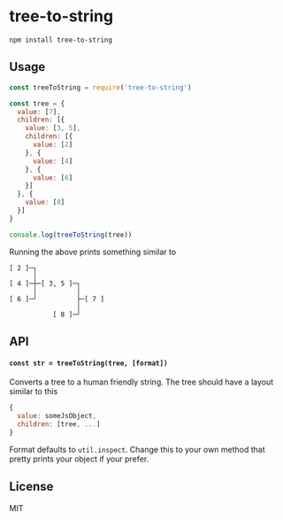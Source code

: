 # tree-to-string


```
npm install tree-to-string
```

## Usage

```js
const treeToString = require('tree-to-string')

const tree = {
  value: [7],
  children: [{
    value: [3, 5],
    children: [{
      value: [2]
    }, {
      value: [4]
    }, {
      value: [6]
    }]
  }, {
    value: [8]
  }]
}

console.log(treeToString(tree))
```

Running the above prints something similar to

```
[ 2 ]─┐
      │
[ 4 ]─┼─[ 3, 5 ]─┐
      │          │
[ 6 ]─┘          ├─[ 7 ]
                 │
           [ 8 ]─┘
```

## API

#### `const str = treeToString(tree, [format])`

Converts a tree to a human friendly string.
The tree should have a layout similar to this

```js
{
  value: someJsObject,
  children: [tree, ...]
}
```

Format defaults to `util.inspect`. Change this to your
own method that pretty prints your object if your prefer.

## License

MIT
